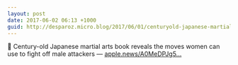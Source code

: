 ```yaml
---
layout: post
date: 2017-06-02 06:13 +1000
guid: http://desparoz.micro.blog/2017/06/01/centuryold-japanese-martial.html
---
```

🔗 Century-old Japanese martial arts book reveals the moves women can use to fight off male attackers — [apple.news/A0MeDPJg5...](https://apple.news/A0MeDPJg5SYepm725y2_sFA)

